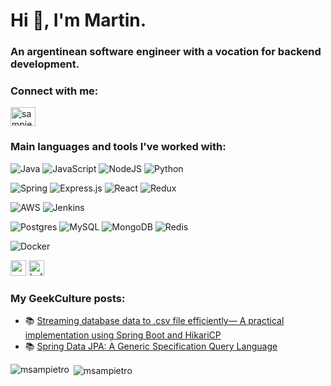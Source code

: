 <h1 align="left">Hi 👋, I'm Martin.</h1>
<h3 align="left">An argentinean software engineer with a vocation for backend development.</h3>

<h3 align="left">Connect with me:</h3>
<p align="left">
<a href="https://linkedin.com/in/sampietromartin" target="blank"><img align="center" src="https://raw.githubusercontent.com/rahuldkjain/github-profile-readme-generator/master/src/images/icons/Social/linked-in-alt.svg" alt="sampietromartin" height="30" width="40" /></a>

<h3 align="left">Main languages and tools I've worked with:</h3>
<p align="left"> 
  <img alt="Java" src="https://img.shields.io/badge/java-%23ED8B00.svg?style=for-the-badge&logo=java&logoColor=white"/>
  <img alt="JavaScript" src="https://img.shields.io/badge/javascript-%23323330.svg?style=for-the-badge&logo=javascript&logoColor=%23F7DF1E"/>
  <img alt="NodeJS" src="https://img.shields.io/badge/node.js-%2343853D.svg?style=for-the-badge&logo=node-dot-js&logoColor=white"/> 
  <img alt="Python" src="https://img.shields.io/badge/python-%2314354C.svg?style=for-the-badge&logo=python&logoColor=white"/>
  <p align="left">
  <img alt="Spring" src="https://img.shields.io/badge/spring-%236DB33F.svg?style=for-the-badge&logo=spring&logoColor=white"/>
  <img alt="Express.js" src="https://img.shields.io/badge/express.js-%23404d59.svg?style=for-the-badge&logo=express&logoColor=%2361DAFB"/>
  <img alt="React" src="https://img.shields.io/badge/react-%2320232a.svg?style=for-the-badge&logo=react&logoColor=%2361DAFB"/>
  <img alt="Redux" src="https://img.shields.io/badge/redux-%23593d88.svg?style=for-the-badge&logo=redux&logoColor=white"/>
    </p>
  <p align="left">
  <img alt="AWS" src="https://img.shields.io/badge/AWS-%23FF9900.svg?style=for-the-badge&logo=amazon-aws&logoColor=white"/>
  <img alt="Jenkins" src="https://img.shields.io/badge/jenkins-%232C5263.svg?style=for-the-badge&logo=jenkins&logoColor=white"/>
  </p>
  <p align="left">
  <img alt="Postgres" src ="https://img.shields.io/badge/postgres-%23316192.svg?style=for-the-badge&logo=postgresql&logoColor=white"/>
  <img alt="MySQL" src="https://img.shields.io/badge/mysql-%2300f.svg?style=for-the-badge&logo=mysql&logoColor=white"/>
  <img alt="MongoDB" src ="https://img.shields.io/badge/MongoDB-%234ea94b.svg?style=for-the-badge&logo=mongodb&logoColor=white"/>
  <img alt="Redis" src="https://img.shields.io/badge/redis-%23DD0031.svg?style=for-the-badge&logo=redis&logoColor=white"/>
  </p>
  <p align="left">
  <img alt="Docker" src="https://img.shields.io/badge/docker-%230db7ed.svg?style=for-the-badge&logo=docker&logoColor=white"/>
  </p>
  <p>
  <img src="https://www.vectorlogo.zone/logos/rabbitmq/rabbitmq-icon.svg" alt="rabbitMQ" width="25" height="25"/>
  <img src="https://www.vectorlogo.zone/logos/apache_kafka/apache_kafka-icon.svg" alt="kafka" width="25" height="25"/>
  </p>
</p>

### My GeekCulture posts:
- 📚 <a href="https://medium.com/geekculture/hikaricp-multiple-connection-pools-over-single-physical-database-a1cda85fb33b" target="_blank">Streaming database data to .csv file efficiently— A practical implementation using Spring Boot and HikariCP</a>
- 📚 <a href="https://medium.com/geekculture/spring-data-jpa-a-generic-specification-query-language-a599aea84856" target="_blank">Spring Data JPA: A Generic Specification Query Language</a>

<p><img align="left" src="https://github-readme-stats.vercel.app/api/top-langs?username=msampietro&theme=prussian&show_icons=true&locale=en&layout=compact" alt="msampietro" /></p>



<p>&nbsp;<img align="center" src="https://github-readme-stats.vercel.app/api?username=msampietro&theme=prussian&hide=contribs,prs&count_private=true&show_icons=true&locale=en" alt="msampietro" /></p>
